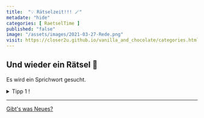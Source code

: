 ```yaml
--- 
title:  "💡 Rätselzeit!!! 🪄"
metadate: "hide"
categories: [ RaetselTime ]
published: "false"
image: "/assets/images/2021-03-27-Rede.png"
visit: https://closer2u.github.io/vanilla_and_chocolate/categories.html#raetseltime
---
```


## Und wieder ein Rätsel 👀
Es wird ein Sprichwort gesucht.

<details><summary> Tipp 1 ! </summary>
 <p align="center"> Oi, das große Wort wurde ganz schön in die Länge gezogen, oder?  </p>
</details>




***

[Gibt's was Neues?](https://github.com/Closer2U)